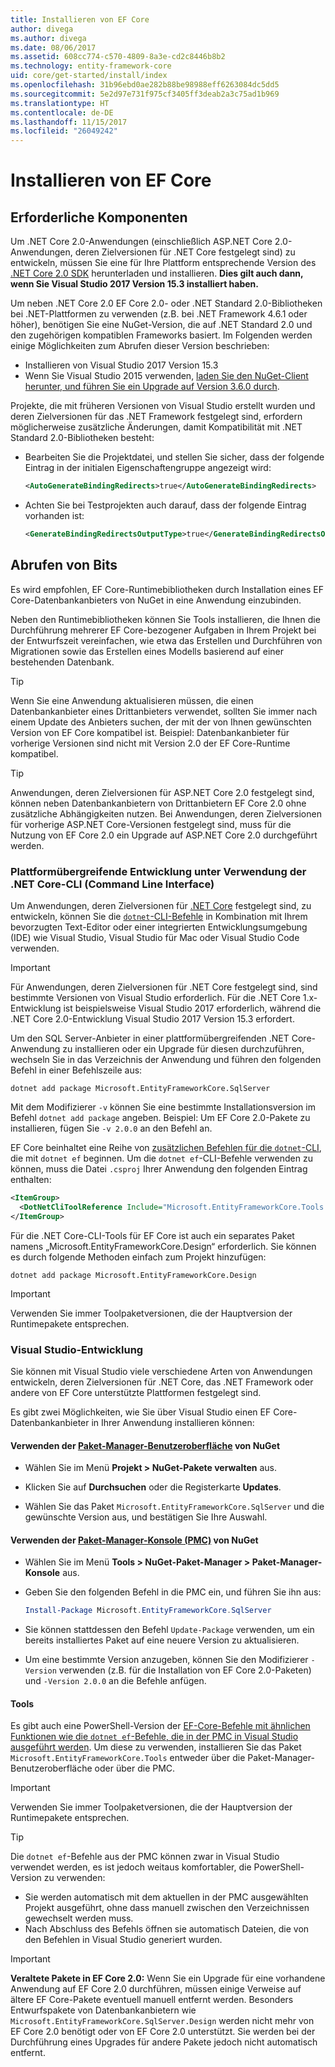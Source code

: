 ```yaml
---
title: Installieren von EF Core
author: divega
ms.author: divega
ms.date: 08/06/2017
ms.assetid: 608cc774-c570-4809-8a3e-cd2c8446b8b2
ms.technology: entity-framework-core
uid: core/get-started/install/index
ms.openlocfilehash: 31b96ebd0ae282b88be98988eff6263084dc5dd5
ms.sourcegitcommit: 5e2d97e731f975cf3405ff3deab2a3c75ad1b969
ms.translationtype: HT
ms.contentlocale: de-DE
ms.lasthandoff: 11/15/2017
ms.locfileid: "26049242"
---
```

# <a name="installing-ef-core"></a>Installieren von EF Core

## <a name="prerequisites"></a>Erforderliche Komponenten

Um .NET Core 2.0-Anwendungen (einschließlich ASP.NET Core 2.0-Anwendungen, deren Zielversionen für .NET Core festgelegt sind) zu entwickeln, müssen Sie eine für Ihre Plattform entsprechende Version des [.NET Core 2.0 SDK](https://www.microsoft.com/net/download/core) herunterladen und installieren. **Dies gilt auch dann, wenn Sie Visual Studio 2017 Version 15.3 installiert haben.**

Um neben .NET Core 2.0 EF Core 2.0- oder .NET Standard 2.0-Bibliotheken bei .NET-Plattformen zu verwenden (z.B. bei .NET Framework 4.6.1 oder höher), benötigen Sie eine NuGet-Version, die auf .NET Standard 2.0 und den zugehörigen kompatiblen Frameworks basiert. Im Folgenden werden einige Möglichkeiten zum Abrufen dieser Version beschrieben:

* Installieren von Visual Studio 2017 Version 15.3
* Wenn Sie Visual Studio 2015 verwenden, [laden Sie den NuGet-Client herunter, und führen Sie ein Upgrade auf Version 3.6.0 durch](https://www.nuget.org/downloads).

Projekte, die mit früheren Versionen von Visual Studio erstellt wurden und deren Zielversionen für das .NET Framework festgelegt sind, erfordern möglicherweise zusätzliche Änderungen, damit Kompatibilität mit .NET Standard 2.0-Bibliotheken besteht:

* Bearbeiten Sie die Projektdatei, und stellen Sie sicher, dass der folgende Eintrag in der initialen Eigenschaftengruppe angezeigt wird:
  ``` xml
  <AutoGenerateBindingRedirects>true</AutoGenerateBindingRedirects>
  ```

* Achten Sie bei Testprojekten auch darauf, dass der folgende Eintrag vorhanden ist:
  ``` xml
  <GenerateBindingRedirectsOutputType>true</GenerateBindingRedirectsOutputType>
  ```

## <a name="getting-the-bits"></a>Abrufen von Bits
Es wird empfohlen, EF Core-Runtimebibliotheken durch Installation eines EF Core-Datenbankanbieters von NuGet in eine Anwendung einzubinden.

Neben den Runtimebibliotheken können Sie Tools installieren, die Ihnen die Durchführung mehrerer EF Core-bezogener Aufgaben in Ihrem Projekt bei der Entwurfszeit vereinfachen, wie etwa das Erstellen und Durchführen von Migrationen sowie das Erstellen eines Modells basierend auf einer bestehenden Datenbank.

> [!TIP]  
> Wenn Sie eine Anwendung aktualisieren müssen, die einen Datenbankanbieter eines Drittanbieters verwendet, sollten Sie immer nach einem Update des Anbieters suchen, der mit der von Ihnen gewünschten Version von EF Core kompatibel ist. Beispiel: Datenbankanbieter für vorherige Versionen sind nicht mit Version 2.0 der EF Core-Runtime kompatibel.  

> [!TIP]  
> Anwendungen, deren Zielversionen für ASP.NET Core 2.0 festgelegt sind, können neben Datenbankanbietern von Drittanbietern EF Core 2.0 ohne zusätzliche Abhängigkeiten nutzen. Bei Anwendungen, deren Zielversionen für vorherige ASP.NET Core-Versionen festgelegt sind, muss für die Nutzung von EF Core 2.0 ein Upgrade auf ASP.NET Core 2.0 durchgeführt werden.

<a name="cli"></a>
### <a name="cross-platform-development-using-the-net-core-command-line-interface-cli"></a>Plattformübergreifende Entwicklung unter Verwendung der .NET Core-CLI (Command Line Interface)

Um Anwendungen, deren Zielversionen für [.NET Core](https://www.microsoft.com/net/download/core) festgelegt sind, zu entwickeln, können Sie die [`dotnet`-CLI-Befehle](https://docs.microsoft.com/dotnet/core/tools/) in Kombination mit Ihrem bevorzugten Text-Editor oder einer integrierten Entwicklungsumgebung (IDE) wie Visual Studio, Visual Studio für Mac oder Visual Studio Code verwenden.

> [!IMPORTANT]  
> Für Anwendungen, deren Zielversionen für .NET Core festgelegt sind, sind bestimmte Versionen von Visual Studio erforderlich. Für die .NET Core 1.x-Entwicklung ist beispielsweise Visual Studio 2017 erforderlich, während die .NET Core 2.0-Entwicklung Visual Studio 2017 Version 15.3 erfordert.

Um den SQL Server-Anbieter in einer plattformübergreifenden .NET Core-Anwendung zu installieren oder ein Upgrade für diesen durchzuführen, wechseln Sie in das Verzeichnis der Anwendung und führen den folgenden Befehl in einer Befehlszeile aus:

``` Console
dotnet add package Microsoft.EntityFrameworkCore.SqlServer
```

Mit dem Modifizierer `-v` können Sie eine bestimmte Installationsversion im Befehl `dotnet add package` angeben. Beispiel: Um EF Core 2.0-Pakete zu installieren, fügen Sie `-v 2.0.0` an den Befehl an.

EF Core beinhaltet eine Reihe von [zusätzlichen Befehlen für die `dotnet`-CLI](../../miscellaneous/cli/dotnet.md), die mit `dotnet ef` beginnen. Um die `dotnet ef`-CLI-Befehle verwenden zu können, muss die Datei `.csproj` Ihrer Anwendung den folgenden Eintrag enthalten:

``` xml
<ItemGroup>
  <DotNetCliToolReference Include="Microsoft.EntityFrameworkCore.Tools.DotNet" Version="2.0.0" />
</ItemGroup>
```

Für die .NET Core-CLI-Tools für EF Core ist auch ein separates Paket namens „Microsoft.EntityFrameworkCore.Design“ erforderlich. Sie können es durch folgende Methoden einfach zum Projekt hinzufügen:

``` Console
dotnet add package Microsoft.EntityFrameworkCore.Design
```

> [!IMPORTANT]  
> Verwenden Sie immer Toolpaketversionen, die der Hauptversion der Runtimepakete entsprechen.

<a name="visual-studio"></a>
### <a name="visual-studio-development"></a>Visual Studio-Entwicklung

Sie können mit Visual Studio viele verschiedene Arten von Anwendungen entwickeln, deren Zielversionen für .NET Core, das .NET Framework oder andere von EF Core unterstützte Plattformen festgelegt sind.

Es gibt zwei Möglichkeiten, wie Sie über Visual Studio einen EF Core-Datenbankanbieter in Ihrer Anwendung installieren können:

#### <a name="using-nugets-package-manager-user-interfacehttpsdocsmicrosoftcomnugettoolspackage-manager-ui"></a>Verwenden der [Paket-Manager-Benutzeroberfläche](https://docs.microsoft.com/nuget/tools/package-manager-ui) von NuGet

* Wählen Sie im Menü **Projekt > NuGet-Pakete verwalten** aus.

* Klicken Sie auf **Durchsuchen** oder die Registerkarte **Updates**.

* Wählen Sie das Paket `Microsoft.EntityFrameworkCore.SqlServer` und die gewünschte Version aus, und bestätigen Sie Ihre Auswahl.

#### <a name="using-nugets-package-manager-console-pmchttpsdocsmicrosoftcomnugettoolspackage-manager-console"></a>Verwenden der [Paket-Manager-Konsole (PMC)](https://docs.microsoft.com/nuget/tools/package-manager-console) von NuGet

* Wählen Sie im Menü **Tools > NuGet-Paket-Manager > Paket-Manager-Konsole** aus.

* Geben Sie den folgenden Befehl in die PMC ein, und führen Sie ihn aus:

  ``` PowerShell  
  Install-Package Microsoft.EntityFrameworkCore.SqlServer
  ```
* Sie können stattdessen den Befehl `Update-Package` verwenden, um ein bereits installiertes Paket auf eine neuere Version zu aktualisieren.

* Um eine bestimmte Version anzugeben, können Sie den Modifizierer `-Version` verwenden (z.B. für die Installation von EF Core 2.0-Paketen) und `-Version 2.0.0` an die Befehle anfügen.

#### <a name="tools"></a>Tools

Es gibt auch eine PowerShell-Version der [EF-Core-Befehle mit ähnlichen Funktionen wie die `dotnet ef`-Befehle, die in der PMC in Visual Studio ausgeführt werden](../../miscellaneous/cli/powershell.md). Um diese zu verwenden, installieren Sie das Paket `Microsoft.EntityFrameworkCore.Tools` entweder über die Paket-Manager-Benutzeroberfläche oder über die PMC.

> [!IMPORTANT]  
> Verwenden Sie immer Toolpaketversionen, die der Hauptversion der Runtimepakete entsprechen.

> [!TIP]  
> Die `dotnet ef`-Befehle aus der PMC können zwar in Visual Studio verwendet werden, es ist jedoch weitaus komfortabler, die PowerShell-Version zu verwenden:
> * Sie werden automatisch mit dem aktuellen in der PMC ausgewählten Projekt ausgeführt, ohne dass manuell zwischen den Verzeichnissen gewechselt werden muss.  
> * Nach Abschluss des Befehls öffnen sie automatisch Dateien, die von den Befehlen in Visual Studio generiert wurden.

> [!IMPORTANT]  
> **Veraltete Pakete in EF Core 2.0:** Wenn Sie ein Upgrade für eine vorhandene Anwendung auf EF Core 2.0 durchführen, müssen einige Verweise auf ältere EF Core-Pakete eventuell manuell entfernt werden. Besonders Entwurfspakete von Datenbankanbietern wie `Microsoft.EntityFrameworkCore.SqlServer.Design` werden nicht mehr von EF Core 2.0 benötigt oder von EF Core 2.0 unterstützt. Sie werden bei der Durchführung eines Upgrades für andere Pakete jedoch nicht automatisch entfernt.
